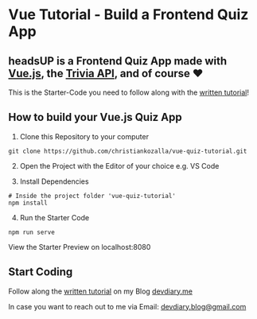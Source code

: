 # Vue Tutorial - Build a Frontend Quiz App

## headsUP is a Frontend Quiz App made with [Vue.js](https://vuejs.org), the [Trivia API](https://opentdb.com/), and of course :heart:

This is the Starter-Code you need to follow along with the [written tutorial](https://devdiary.me/posts/vue-tutotial-frontend-quiz-app-headsup)!

## How to build your Vue.js Quiz App

1. Clone this Repository to your computer

```
git clone https://github.com/christiankozalla/vue-quiz-tutorial.git
```

2. Open the Project with the Editor of your choice e.g. VS Code

3. Install Dependencies

```
# Inside the project folder 'vue-quiz-tutorial'
npm install
```

4. Run the Starter Code

```
npm run serve
```

View the Starter Preview on localhost:8080

## Start Coding

Follow along the [written tutorial](https://devdiary.me/posts/vue-tutotial-frontend-quiz-app-headsup) on my Blog [devdiary.me](https://devdiary.me)

In case you want to reach out to me via Email: <devdiary.blog@gmail.com>
